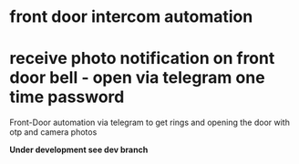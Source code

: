 # front door intercom automation
# receive photo notification on front door bell - open via telegram one time password

Front-Door  automation via telegram to get rings and opening the door with otp and camera photos

**Under development see dev branch**

